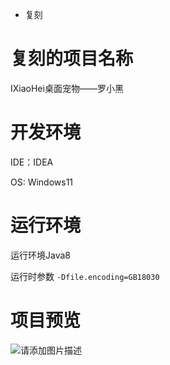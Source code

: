 * 复刻

# 复刻的项目名称
IXiaoHei桌面宠物——罗小黑

# 开发环境
IDE：IDEA

OS: Windows11

# 运行环境
运行环境Java8

运行时参数 `-Dfile.encoding=GB18030`

# 项目预览
![请添加图片描述](https://img-blog.csdnimg.cn/81d60d4d4d0f46b39f91773a17aa8bb5.gif)
